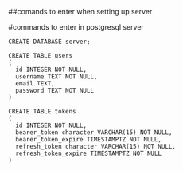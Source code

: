 ##comands to enter when setting up server

#commands to enter in postgresql server
```
CREATE DATABASE server;
```
```
CREATE TABLE users
(
  id INTEGER NOT NULL,
  username TEXT NOT NULL,
  email TEXT,
  password TEXT NOT NULL
)
```
```
CREATE TABLE tokens
(
  id INTEGER NOT NULL,
  bearer_token character VARCHAR(15) NOT NULL,
  bearer_token_expire TIMESTAMPTZ NOT NULL,
  refresh_token character VARCHAR(15) NOT NULL,
  refresh_token_expire TIMESTAMPTZ NOT NULL
)
```